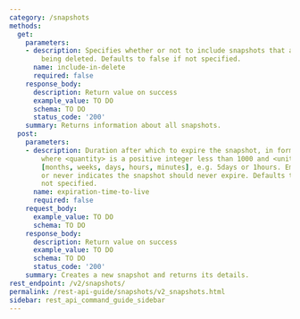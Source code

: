 ```yaml
---
category: /snapshots
methods:
  get:
    parameters:
    - description: Specifies whether or not to include snapshots that are currently
        being deleted. Defaults to false if not specified.
      name: include-in-delete
      required: false
    response_body:
      description: Return value on success
      example_value: TO DO
      schema: TO DO
      status_code: '200'
    summary: Returns information about all snapshots.
  post:
    parameters:
    - description: Duration after which to expire the snapshot, in format <quantity><units>,
        where <quantity> is a positive integer less than 1000 and <units> is one of
        [months, weeks, days, hours, minutes], e.g. 5days or 1hours. Empty string
        or never indicates the snapshot should never expire. Defaults to never if
        not specified.
      name: expiration-time-to-live
      required: false
    request_body:
      example_value: TO DO
      schema: TO DO
    response_body:
      description: Return value on success
      example_value: TO DO
      schema: TO DO
      status_code: '200'
    summary: Creates a new snapshot and returns its details.
rest_endpoint: /v2/snapshots/
permalink: /rest-api-guide/snapshots/v2_snapshots.html
sidebar: rest_api_command_guide_sidebar
---
```

